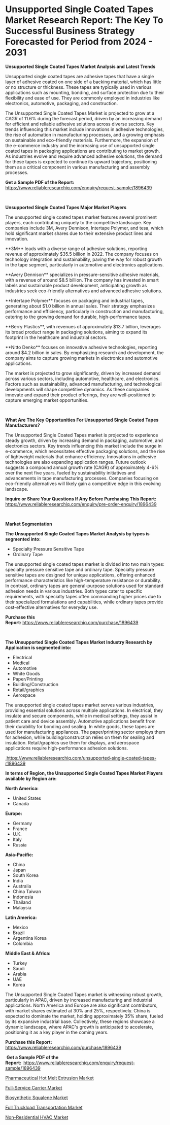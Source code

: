 <p><h1>Unsupported Single Coated Tapes Market Research Report: The Key To Successful Business Strategy Forecasted for Period from 2024 - 2031</h1></p><p><strong>Unsupported Single Coated Tapes Market Analysis and Latest Trends</strong></p>
<p><p>Unsupported single coated tapes are adhesive tapes that have a single layer of adhesive coated on one side of a backing material, which has little or no structure or thickness. These tapes are typically used in various applications such as mounting, bonding, and surface protection due to their flexibility and ease of use. They are commonly employed in industries like electronics, automotive, packaging, and construction.</p><p>The Unsupported Single Coated Tapes Market is projected to grow at a CAGR of 11.6% during the forecast period, driven by an increasing demand for efficient and reliable adhesive solutions across diverse sectors. Key trends influencing this market include innovations in adhesive technologies, the rise of automation in manufacturing processes, and a growing emphasis on sustainable and eco-friendly materials. Furthermore, the expansion of the e-commerce industry and the increasing use of unsupported single coated tapes in packaging applications are contributing to market growth. As industries evolve and require advanced adhesive solutions, the demand for these tapes is expected to continue its upward trajectory, positioning them as a critical component in various manufacturing and assembly processes.</p></p>
<p><strong>Get a Sample PDF of the Report:&nbsp;</strong> <a href="https://www.reliableresearchiq.com/enquiry/request-sample/1896439?utm_campaign=100&utm_medium=2&utm_source=Github&utm_content=ia&utm_term=24102024&utm_id=unsupported-single-coated-tapes">https://www.reliableresearchiq.com/enquiry/request-sample/1896439</a></p>
<p>&nbsp;</p>
<p><strong>Unsupported Single Coated Tapes Major Market Players</strong></p>
<p><p>The unsupported single coated tapes market features several prominent players, each contributing uniquely to the competitive landscape. Key companies include 3M, Avery Dennison, Intertape Polymer, and tesa, which hold significant market shares due to their extensive product lines and innovation.</p><p>**3M** leads with a diverse range of adhesive solutions, reporting revenue of approximately $35.5 billion in 2022. The company focuses on technology integration and sustainability, paving the way for robust growth in the tape segment, particularly in automotive and electronics applications.</p><p>**Avery Dennison** specializes in pressure-sensitive adhesive materials, with a revenue of around $8.5 billion. The company has invested in smart labels and sustainable product development, anticipating growth as industries seek eco-friendly alternatives and advanced adhesive solutions.</p><p>**Intertape Polymer** focuses on packaging and industrial tapes, generating about $1.0 billion in annual sales. Their strategy emphasizes performance and efficiency, particularly in construction and manufacturing, catering to the growing demand for durable, high-performance tapes.</p><p>**Berry Plastics**, with revenues of approximately $13.7 billion, leverages its broad product range in packaging solutions, aiming to expand its footprint in the healthcare and industrial sectors.</p><p>**Nitto Denko** focuses on innovative adhesive technologies, reporting around $4.2 billion in sales. By emphasizing research and development, the company aims to capture growing markets in electronics and automotive applications.</p><p>The market is projected to grow significantly, driven by increased demand across various sectors, including automotive, healthcare, and electronics. Factors such as sustainability, advanced manufacturing, and technological developments will shape competitive dynamics. As these companies innovate and expand their product offerings, they are well-positioned to capture emerging market opportunities.</p></p>
<p>&nbsp;</p>
<p><strong>What Are The Key Opportunities For Unsupported Single Coated Tapes Manufacturers?</strong></p>
<p><p>The Unsupported Single Coated Tapes market is projected to experience steady growth, driven by increasing demand in packaging, automotive, and electronics sectors. Key trends influencing this market include the surge in e-commerce, which necessitates effective packaging solutions, and the rise of lightweight materials that enhance efficiency. Innovations in adhesive technologies are also expanding application ranges. Future outlook suggests a compound annual growth rate (CAGR) of approximately 4-6% over the next five years, fueled by sustainability initiatives and advancements in tape manufacturing processes. Companies focusing on eco-friendly alternatives will likely gain a competitive edge in this evolving landscape.</p></p>
<p><strong>Inquire or Share Your Questions If Any Before Purchasing This Report:</strong> <a href="https://www.reliableresearchiq.com/enquiry/pre-order-enquiry/1896439?utm_campaign=100&utm_medium=2&utm_source=Github&utm_content=ia&utm_term=24102024&utm_id=unsupported-single-coated-tapes">https://www.reliableresearchiq.com/enquiry/pre-order-enquiry/1896439</a></p>
<p>&nbsp;</p>
<p><strong>Market Segmentation</strong></p>
<p><strong>The Unsupported Single Coated Tapes Market Analysis by types is segmented into:</strong></p>
<p><ul><li>Specialty Pressure Sensitive Tape</li><li>Ordinary Tape</li></ul></p>
<p><p>The unsupported single coated tapes market is divided into two main types: specialty pressure sensitive tape and ordinary tape. Specialty pressure sensitive tapes are designed for unique applications, offering enhanced performance characteristics like high-temperature resistance or durability. In contrast, ordinary tapes are general-purpose solutions used for standard adhesion needs in various industries. Both types cater to specific requirements, with specialty tapes often commanding higher prices due to their specialized formulations and capabilities, while ordinary tapes provide cost-effective alternatives for everyday use.</p></p>
<p><strong>Purchase this Report:&nbsp;</strong><a href="https://www.reliableresearchiq.com/purchase/1896439?utm_campaign=100&utm_medium=2&utm_source=Github&utm_content=ia&utm_term=24102024&utm_id=unsupported-single-coated-tapes">https://www.reliableresearchiq.com/purchase/1896439</a></p>
<p>&nbsp;</p>
<p><strong>The Unsupported Single Coated Tapes Market Industry Research by Application is segmented into:</strong></p>
<p><ul><li>Electrical</li><li>Medical</li><li>Automotive</li><li>White Goods</li><li>Paper/Printing</li><li>Building/Construction</li><li>Retail/graphics</li><li>Aerospace</li></ul></p>
<p><p>The unsupported single coated tapes market serves various industries, providing essential solutions across multiple applications. In electrical, they insulate and secure components, while in medical settings, they assist in patient care and device assembly. Automotive applications benefit from their durability for bonding and sealing. In white goods, these tapes are used for manufacturing appliances. The paper/printing sector employs them for adhesion, while building/construction relies on them for sealing and insulation. Retail/graphics use them for displays, and aerospace applications require high-performance adhesion solutions.</p></p>
<p><a href="https://www.reliableresearchiq.com/unsupported-single-coated-tapes-r1896439?utm_campaign=100&utm_medium=2&utm_source=Github&utm_content=ia&utm_term=24102024&utm_id=unsupported-single-coated-tapes">&nbsp;https://www.reliableresearchiq.com/unsupported-single-coated-tapes-r1896439</a></p>
<p><strong>In terms of Region, the Unsupported Single Coated Tapes Market Players available by Region are:</strong></p>
<p>
    <p> <strong> North America: </strong>
        <ul>
            <li>United States</li>
            <li>Canada</li>
        </ul>
        </p> 
    <p> <strong> Europe: </strong>
        <ul>
            <li>Germany</li>
            <li>France</li>
            <li>U.K.</li>
            <li>Italy</li>
            <li>Russia</li>
        </ul>
        </p> 
    <p> <strong> Asia-Pacific: </strong>
        <ul>
            <li>China</li>
            <li>Japan</li>
            <li>South Korea</li>
            <li>India</li>
            <li>Australia</li>
            <li>China Taiwan</li>
            <li>Indonesia</li>
            <li>Thailand</li>
            <li>Malaysia</li>
        </ul>
        </p> 
    <p> <strong> Latin America: </strong>
        <ul>
            <li>Mexico</li>
            <li>Brazil</li>
            <li>Argentina Korea</li>
            <li>Colombia</li>
        </ul>
        </p> 
    <p> <strong> Middle East & Africa: </strong>
        <ul>
            <li>Turkey</li>
            <li>Saudi</li>
            <li>Arabia</li>
            <li>UAE</li>
            <li>Korea</li>
        </ul>
    </p>
    </p>
<p><p>The Unsupported Single Coated Tapes market is witnessing robust growth, particularly in APAC, driven by increased manufacturing and industrial applications. North America and Europe are also significant contributors, with market shares estimated at 30% and 25%, respectively. China is expected to dominate the market, holding approximately 35% share, fueled by its expansive industrial base. Collectively, these regions showcase a dynamic landscape, where APAC's growth is anticipated to accelerate, positioning it as a key player in the coming years.</p></p>
<p><strong>Purchase this Report: </strong><a href="https://www.reliableresearchiq.com/purchase/1896439?utm_campaign=100&utm_medium=2&utm_source=Github&utm_content=ia&utm_term=24102024&utm_id=unsupported-single-coated-tapes">https://www.reliableresearchiq.com/purchase/1896439</a></p>
<p>&nbsp;<strong>Get a Sample PDF of the Report:&nbsp;&nbsp;</strong><a href="https://www.reliableresearchiq.com/enquiry/request-sample/1896439?utm_campaign=100&utm_medium=2&utm_source=Github&utm_content=ia&utm_term=24102024&utm_id=unsupported-single-coated-tapes">https://www.reliableresearchiq.com/enquiry/request-sample/1896439</a></p>
<p><strong></strong></p>
<p><p><a href="https://issuu.com/reportprime-2/docs/pharmaceutical-hot-melt-extrusion-m_42a69de5e95c7c?utm_campaign=100&utm_medium=2&utm_source=Github&utm_content=ia&utm_term=24102024&utm_id=unsupported-single-coated-tapes">Pharmaceutical Hot Melt Extrusion Market</a></p><p><a href="https://www.linkedin.com/pulse/full-service-carrier-market-regional-outlook-competition-sxrkc?utm_campaign=100&utm_medium=2&utm_source=Github&utm_content=ia&utm_term=24102024&utm_id=unsupported-single-coated-tapes">Full-Service Carrier Market</a></p><p><a href="https://github.com/maximinauago/Market-Research-Report-List-1/blob/main/biosynthetic-squalene-market.md?utm_campaign=100&utm_medium=2&utm_source=Github&utm_content=ia&utm_term=24102024&utm_id=unsupported-single-coated-tapes">Biosynthetic Squalene Market</a></p><p><a href="https://www.linkedin.com/pulse/full-truckload-transportation-market-analysis-report-global-qj93c?utm_campaign=100&utm_medium=2&utm_source=Github&utm_content=ia&utm_term=24102024&utm_id=unsupported-single-coated-tapes">Full Truckload Transportation Market</a></p><p><a href="https://github.com/nifongekclosebn1/Market-Research-Report-List-1/blob/main/non-residential-hvac-market.md?utm_campaign=100&utm_medium=2&utm_source=Github&utm_content=ia&utm_term=24102024&utm_id=unsupported-single-coated-tapes">Non-Residential HVAC Market</a></p></p>